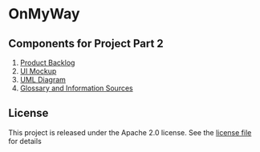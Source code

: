 # OnMyWay


## Components for Project Part 2
1. [Product Backlog](ProjectPart2/Product_Backlog.pdf)
2. [UI Mockup](ProjectPart2/UI_Mockup.pdf)
3. [UML Diagram](ProjectPart2/UML_Diagram.pdf)
4. [Glossary and Information Sources](wiki)


## License
This project is released under the Apache 2.0 license. See the [license file](LICENSE.md) for details
